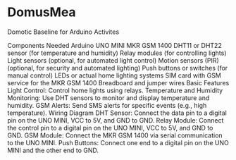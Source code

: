 # DomusMea
Domotic Baseline for Arduino Activites


Components Needed
Arduino UNO MINI
MKR GSM 1400
DHT11 or DHT22 sensor (for temperature and humidity)
Relay modules (for controlling lights)
Light sensors (optional, for automated light control)
Motion sensors (PIR) (optional, for security and automated lighting)
Push buttons or switches (for manual control)
LEDs or actual home lighting systems
SIM card with GSM service for the MKR GSM 1400
Breadboard and jumper wires
Basic Features
Light Control: Control home lights using relays.
Temperature and Humidity Monitoring: Use DHT sensors to monitor and display temperature and humidity.
GSM Alerts: Send SMS alerts for specific events (e.g., high temperature).
Wiring Diagram
DHT Sensor: Connect the data pin to a digital pin on the UNO MINI, VCC to 5V, and GND to GND.
Relay Module: Connect the control pin to a digital pin on the UNO MINI, VCC to 5V, and GND to GND.
GSM Module: Connect the MKR GSM 1400 via serial communication to the UNO MINI.
Push Buttons: Connect one end to a digital pin on the UNO MINI and the other end to GND.

